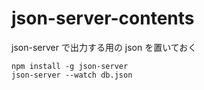 # json-server-contents

json-server で出力する用の json を置いておく

`npm install -g json-server`  
`json-server --watch db.json`
